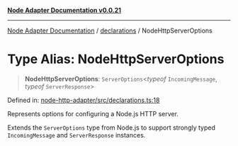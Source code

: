 [**Node Adapter Documentation v0.0.21**](../../README.md)

***

[Node Adapter Documentation](../../modules.md) / [declarations](../README.md) / NodeHttpServerOptions

# Type Alias: NodeHttpServerOptions

> **NodeHttpServerOptions**: `ServerOptions`\<*typeof* `IncomingMessage`, *typeof* `ServerResponse`\>

Defined in: [node-http-adapter/src/declarations.ts:18](https://github.com/stonemjs/node-http-adapter/blob/536e0dac6f971d10122453661aa60ac1371c6317/src/declarations.ts#L18)

Represents options for configuring a Node.js HTTP server.

Extends the `ServerOptions` type from Node.js to support strongly typed
`IncomingMessage` and `ServerResponse` instances.
